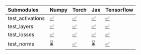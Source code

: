 | Submodules       | Numpy                                                                                                                           | Torch                                                                                                                           | Jax                                                                                                                             | Tensorflow                                                                                                                      |
|:-----------------|:--------------------------------------------------------------------------------------------------------------------------------|:--------------------------------------------------------------------------------------------------------------------------------|:--------------------------------------------------------------------------------------------------------------------------------|:--------------------------------------------------------------------------------------------------------------------------------|
| test_activations | <a href="https://github.com/unifyai/ivy/runs/7832745202?check_suite_focus=true" rel="noopener noreferrer" target="_blank">✅</a> | <a href="https://github.com/unifyai/ivy/runs/7832745425?check_suite_focus=true" rel="noopener noreferrer" target="_blank">✅</a> | <a href="https://github.com/unifyai/ivy/runs/7832745611?check_suite_focus=true" rel="noopener noreferrer" target="_blank">✅</a> | <a href="https://github.com/unifyai/ivy/runs/7832745816?check_suite_focus=true" rel="noopener noreferrer" target="_blank">✅</a> |
| test_layers      | <a href="https://github.com/unifyai/ivy/runs/7832745261?check_suite_focus=true" rel="noopener noreferrer" target="_blank">✅</a> | <a href="https://github.com/unifyai/ivy/runs/7832745480?check_suite_focus=true" rel="noopener noreferrer" target="_blank">✅</a> | <a href="https://github.com/unifyai/ivy/runs/7832745648?check_suite_focus=true" rel="noopener noreferrer" target="_blank">✅</a> | <a href="https://github.com/unifyai/ivy/runs/7832745867?check_suite_focus=true" rel="noopener noreferrer" target="_blank">✅</a> |
| test_losses      | <a href="https://github.com/unifyai/ivy/runs/7832745319?check_suite_focus=true" rel="noopener noreferrer" target="_blank">✅</a> | <a href="https://github.com/unifyai/ivy/runs/7832745524?check_suite_focus=true" rel="noopener noreferrer" target="_blank">✅</a> | <a href="https://github.com/unifyai/ivy/runs/7832745712?check_suite_focus=true" rel="noopener noreferrer" target="_blank">✅</a> | <a href="https://github.com/unifyai/ivy/runs/7832745911?check_suite_focus=true" rel="noopener noreferrer" target="_blank">✅</a> |
| test_norms       | <a href="https://github.com/unifyai/ivy/runs/7832745376?check_suite_focus=true" rel="noopener noreferrer" target="_blank">⌛</a> | <a href="https://github.com/unifyai/ivy/runs/7832745570?check_suite_focus=true" rel="noopener noreferrer" target="_blank">✅</a> | <a href="https://github.com/unifyai/ivy/runs/7832745759?check_suite_focus=true" rel="noopener noreferrer" target="_blank">⌛</a> | <a href="https://github.com/unifyai/ivy/runs/7832745946?check_suite_focus=true" rel="noopener noreferrer" target="_blank">✅</a> |